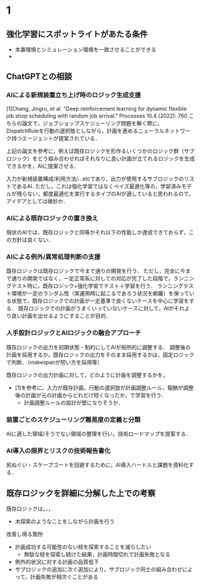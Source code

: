 # 1

## 強化学習にスポットライトがあたる条件

- 本番環境とシミュレーション環境を一致させることができる
- 

## ChatGPTとの相談

### AIによる新規装置立ち上げ時のロジック生成支援

[1]Chang, Jingru, et al. "Deep reinforcement learning for dynamic flexible job shop scheduling with random job arrival." Processes 10.4 (2022): 760
こちらの論文で，ジョブショップスケジューリング問題を解く際に，DispatchRuleを行動の選択肢としながら，計画を進めるニューラルネットワーク持つエージェントが提案されている．

上記の論文を参考に，例えば既存ロジックを形作るいくつかのロジック群（サブロジック）をどう組み合わせればそれなりに良い計画が立てれるロジックを生成できるかを，AIに提案させる．

入力が新規装置構成/利用方法/...etcであり，出力が使用するサブロジックのリストであるAI.
ただし，これは強化学習ではなくベイズ最適化等の，学習済みモデルが残らない，都度最適化を実行するタイプのAIが適していると思われるので，アイデアとしては微妙か．

### AIによる既存ロジックの置き換え

現状のAIでは，既存ロジックと同等かそれ以下の性能しか達成できておらず，この方針は良くない．

### AIによる例外/異常処理判断の支援

既存ロジックは既存ロジックで今まで通りの開発を行う．
ただし，完全に今まで通りの開発ではなく，一定正常系に対しての対応が完了した段階で，ランニングテスト時に，既存ロジック+強化学習でテスト＋学習を行う．
ランニングテスト環境が一定のランダム性（実運用時に起こるであろう状況を網羅）を保っている状態で，既存ロジックでの計画が一定基準で良くないケースを中心に学習をする．
既存ロジックでの計画がうまくいっていないケースに対して，AIがそれより良い計画を出せるようにすることが目的．

### 人手設計ロジックとAIロジックの融合アプローチ

既存ロジックの出力を初期状態・制約にしてAIが局所的に調整する．
調整後の計画を採用するか，既存ロジックの出力をそのまま採用するかは，固定ロジックで判断．（makespanが短い方を採用等）

既存ロジックの出力計画に対して，どのように計画を調整するかを，

- [1]を参考に，入力が既存計画，行動の選択肢が計画調整ルール，報酬が調整後の計画が元の計画からどれだけ短くなったか，で学習を行う．
  - 計画調整ルールの設計が壁になりそうか．

### 装置ごとのスケジューリング難易度の定義と分類

AIに適した領域/そうでない領域の整理を行い，技術ロードマップを提案する．

### AI導入の限界とリスクの技術報告書化

尻ぬぐい・スケープゴートを回避するために，AI導入ハードルと課題を資料化する．

## 既存ロジックを詳細に分解した上での考察

既存ロジックは，，，

- 木探索のようなことをしながら計画を行う

改善し得る箇所

- 計画成功する可能性のない枝を探索することを減らしたい
  - 無駄な枝を探索し続けた結果，計画時間切れで計画失敗となる
- 例外的状況に対する計画の品質低下
- サブロジックの追加に次ぐ追加により，サブロジック同士の組み合わせによって，計画失敗が相次ぐことがある
